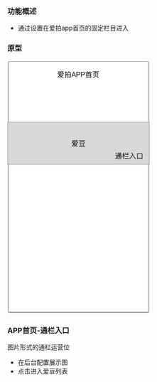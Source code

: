 ### 功能概述
* 通过设置在爱拍app首页的固定栏目进入

### 原型
![](img/入口-爱拍app-首页.jpg)

### APP首页-通栏入口
图片形式的通栏运营位

* 在后台配置展示图
* 点击进入爱豆列表
